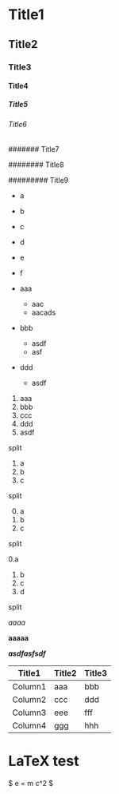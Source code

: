 
# Title1

## Title2

### Title3

#### Title4

##### Title5

###### Title6

####### Title7

######## Title8

######### Title9

 - a
 - b
 - c

 - d
 - e
 - f

- aaa
  - aac
  - aacads
- bbb
  - asdf
  - asf
- ddd
  - asdf

1. aaa
2. bbb
  1. ccc
  2. ddd
3. asdf

 split

 1. a
 2. b
 3. c

 split

 0. a
 1. b
 2. c

 split

0.a
1. b
2. c
3. d

split

*aaaa*

**aaaaa**

***asdfasfsdf***

|Title1|Title2|Title3|
|---|---|---|
|Column1|aaa|bbb|
|Column2|ccc|ddd|
|Column3|eee|fff|
|Column4|ggg|hhh|

# LaTeX test

$ e = m c^2 $






